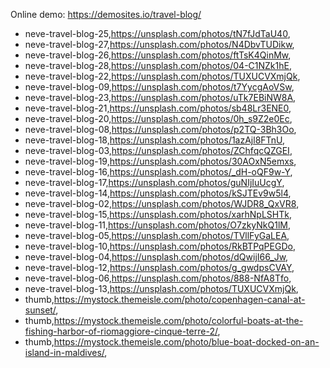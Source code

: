 Online demo: https://demosites.io/travel-blog/



- neve-travel-blog-25,https://unsplash.com/photos/tN7fJdTaU40,
- neve-travel-blog-27,https://unsplash.com/photos/N4DbvTUDikw,
- neve-travel-blog-26,https://unsplash.com/photos/ftTsK4QinMw,
- neve-travel-blog-28,https://unsplash.com/photos/04-C1NZk1hE,
- neve-travel-blog-22,https://unsplash.com/photos/TUXUCVXmjQk,
- neve-travel-blog-09,https://unsplash.com/photos/t7YycgAoVSw,
- neve-travel-blog-23,https://unsplash.com/photos/uTk7EBiNW8A,
- neve-travel-blog-21,https://unsplash.com/photos/sb48Lr3ENE0,
- neve-travel-blog-20,https://unsplash.com/photos/0h_s9Z2e0Ec,
- neve-travel-blog-08,https://unsplash.com/photos/p2TQ-3Bh3Oo,
- neve-travel-blog-18,https://unsplash.com/photos/1azAjl8FTnU,
- neve-travel-blog-03,https://unsplash.com/photos/ZChfqcQZGEI,
- neve-travel-blog-19,https://unsplash.com/photos/30AOxN5emxs,
- neve-travel-blog-16,https://unsplash.com/photos/_dH-oQF9w-Y,
- neve-travel-blog-17,https://unsplash.com/photos/guNIjIuUcgY,
- neve-travel-blog-14,https://unsplash.com/photos/kSJTEv9w5l4,
- neve-travel-blog-02,https://unsplash.com/photos/WJDR8_QxVR8,
- neve-travel-blog-15,https://unsplash.com/photos/xarhNpLSHTk,
- neve-travel-blog-11,https://unsplash.com/photos/O7zkyNkQ1lM,
- neve-travel-blog-05,https://unsplash.com/photos/TVllFyGaLEA,
- neve-travel-blog-10,https://unsplash.com/photos/RkBTPqPEGDo,
- neve-travel-blog-04,https://unsplash.com/photos/dQwijI66_Jw,
- neve-travel-blog-12,https://unsplash.com/photos/g_gwdpsCVAY,
- neve-travel-blog-06,https://unsplash.com/photos/888-NfA8Tfo,
- neve-travel-blog-13,https://unsplash.com/photos/TUXUCVXmjQk,
- thumb,https://mystock.themeisle.com/photo/copenhagen-canal-at-sunset/,
- thumb,https://mystock.themeisle.com/photo/colorful-boats-at-the-fishing-harbor-of-riomaggiore-cinque-terre-2/,
- thumb,https://mystock.themeisle.com/photo/blue-boat-docked-on-an-island-in-maldives/,